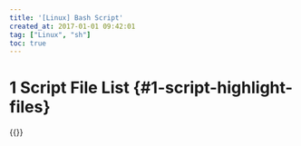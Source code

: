 ```yaml
---
title: '[Linux] Bash Script'
created_at: 2017-01-01 09:42:01
tag: ["Linux", "sh"]
toc: true
---
```


# 1 Script File List {#1-script-highlight-files}

{{<highlight-files title="sh文件列表"  regex="^.*\.sh$" lang="sh">}}
